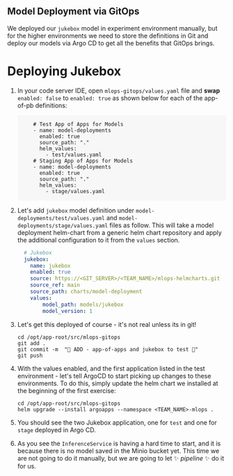 ## Model Deployment via GitOps

We deployed our `jukebox` model in experiment environment manually, but for the higher environments we need to store the definitions in Git and deploy our models via Argo CD to get all the benefits that GitOps brings.

# Deploying Jukebox 

1. In your code server IDE, open `mlops-gitops/values.yaml` file and **swap** `enabled: false` to `enabled: true` as shown below for each of the app-of-pb definitions:

    <div class="highlight" style="background: #f7f7f7">
    <pre><code class="language-yaml">
        # Test App of Apps for Models
        - name: model-deployments
          enabled: true
          source_path: "."
          helm_values:
            - test/values.yaml
        # Staging App of Apps for Models
        - name: model-deployments
          enabled: true
          source_path: "."
          helm_values:
            - stage/values.yaml
    </code></pre></div>

2. Let's add `jukebox` model definition under `model-deployments/test/values.yaml` and `model-deployments/stage/values.yaml` files as follow. This will take a model deployment helm-chart from a generic helm chart repository and apply the additional configuration to it from the `values` section. 

    ```yaml
      # Jukebox
      jukebox:
        name: jukebox
        enabled: true
        source: https://<GIT_SERVER>/<TEAM_NAME>/mlops-helmcharts.git
        source_ref: main
        source_path: charts/model-deployment
        values:
            model_path: models/jukebox
            model_version: 1
    ```
3. Let's get this deployed of course - it's not real unless its in git!

    ```bash#test
    cd /opt/app-root/src/mlops-gitops
    git add .
    git commit -m  "🐰 ADD - app-of-apps and jukebox to test 🐰"
    git push 
    ```

4. With the values enabled, and the first application listed in the test environment - let's tell ArgoCD to start picking up changes to these environments. To do this, simply update the helm chart we installed at the beginning of the first exercise:

    ```bash#test
    cd /opt/app-root/src/mlops-gitops
    helm upgrade --install argoapps --namespace <TEAM_NAME>-mlops .
    ```

5. You should see the two Jukebox application, one for `test` and one for `stage` deployed in Argo CD. 

6. As you see the `InferenceService` is having a hard time to start, and it is because there is no model saved in the Minio bucket yet. This time we are not going to do it manually, but we are going to let ✨ _pipeline_ ✨ do it for us.
